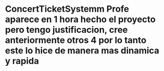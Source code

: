 # ConcertTicketSystemm Profe aparece en 1 hora hecho el proyecto pero tengo justificacion, cree anteriormente otros 4 por lo tanto este lo hice de manera mas dinamica y rapida 
